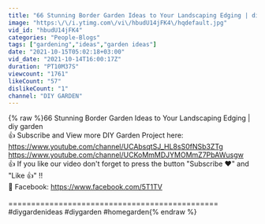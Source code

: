 ```yaml
---
title: "66 Stunning Border Garden Ideas to Your Landscaping Edging | diy garden"
image: "https:\/\/i.ytimg.com\/vi\/hbudU14jFK4\/hqdefault.jpg"
vid_id: "hbudU14jFK4"
categories: "People-Blogs"
tags: ["gardening","ideas","garden ideas"]
date: "2021-10-15T05:02:18+03:00"
vid_date: "2021-10-14T16:00:17Z"
duration: "PT10M37S"
viewcount: "1761"
likeCount: "57"
dislikeCount: "1"
channel: "DIY GARDEN"
---
```

{% raw %}66 Stunning Border Garden Ideas to Your Landscaping Edging | diy garden<br />👍 Subscribe and View more DIY Garden Project here: <a rel="nofollow" target="blank" href="https://www.youtube.com/channel/UCAbsqtSJ_HL8sS0fNSb3ZTg">https://www.youtube.com/channel/UCAbsqtSJ_HL8sS0fNSb3ZTg</a><br /><a rel="nofollow" target="blank" href="https://www.youtube.com/channel/UCKoMmMDJYMOMmZ7PbAWusgw">https://www.youtube.com/channel/UCKoMmMDJYMOMmZ7PbAWusgw</a><br />👍 If you like our video don't forget to press the button &quot;Subscribe ❤️&quot; and &quot;Like 👍&quot; !!<br />💙 Facebook: <a rel="nofollow" target="blank" href="https://www.facebook.com/5T1TV">https://www.facebook.com/5T1TV</a><br /><br />==============================================<br />#diygardenideas #diygarden #homegarden{% endraw %}
